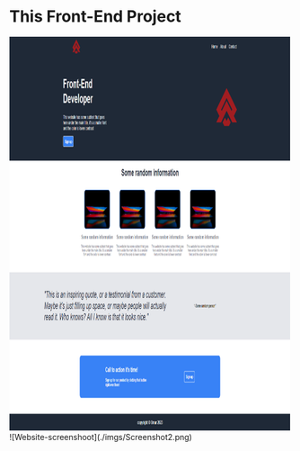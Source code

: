 # This Front-End Project
<img src="./imgs/Screenshot.png" width="500" height="700"> 
![Website-screenshoot](./imgs/Screenshot2.png)
